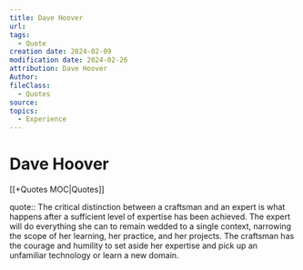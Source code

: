```yaml
---
title: Dave Hoover
url: 
tags:
  - Quote
creation date: 2024-02-09
modification date: 2024-02-26
attribution: Dave Hoover
Author: 
fileClass:
  - Quotes
source: 
topics:
  - Experience
---
```


# Dave Hoover

[[+Quotes MOC|Quotes]]

quote:: The critical distinction between a craftsman and an expert is what happens after a sufficient level of expertise has been achieved. The expert will do everything she can to remain wedded to a single context, narrowing the scope of her learning, her practice, and her projects. The craftsman has the courage and humility to set aside her expertise and pick up an unfamiliar technology or learn a new domain.
